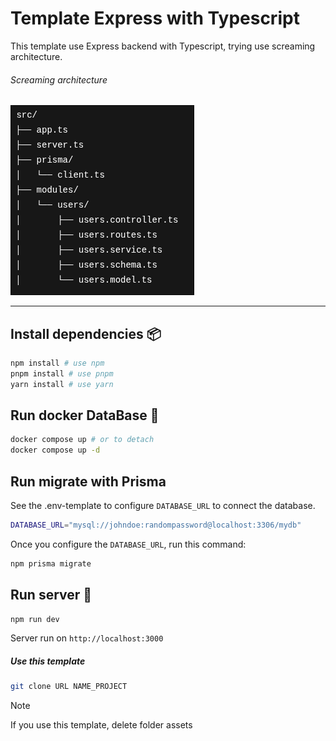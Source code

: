 # Template Express with Typescript

This template use Express backend with Typescript, trying use screaming architecture.

###### Screaming architecture

![Screaming Architecture](./assets/Screaming_Architecture.png)

---

## Install dependencies 📦

```bash
npm install # use npm
pnpm install # use pnpm
yarn install # use yarn
```

## Run docker DataBase 🐳

```bash
docker compose up # or to detach
docker compose up -d
```

## Run migrate with Prisma

See the .env-template to configure `DATABASE_URL` to connect the database.

```bash
DATABASE_URL="mysql://johndoe:randompassword@localhost:3306/mydb"
```

Once you configure the `DATABASE_URL`, run this command:

```bash
npm prisma migrate
```

## Run server 🚀

```bash
npm run dev
```

Server run on `http://localhost:3000`

##### Use this template

```bash
git clone URL NAME_PROJECT
```

> [!NOTE]
> If you use this template, delete folder assets
